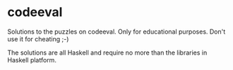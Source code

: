 # codeeval

Solutions to the puzzles on codeeval. Only for educational purposes. Don't use it for cheating ;-)

The solutions are all Haskell and require no more than the libraries in Haskell platform.
